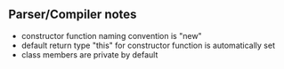 ## Parser/Compiler notes
- constructor function naming convention is "new"
- default return type "this" for constructor function is automatically set
- class members are private by default